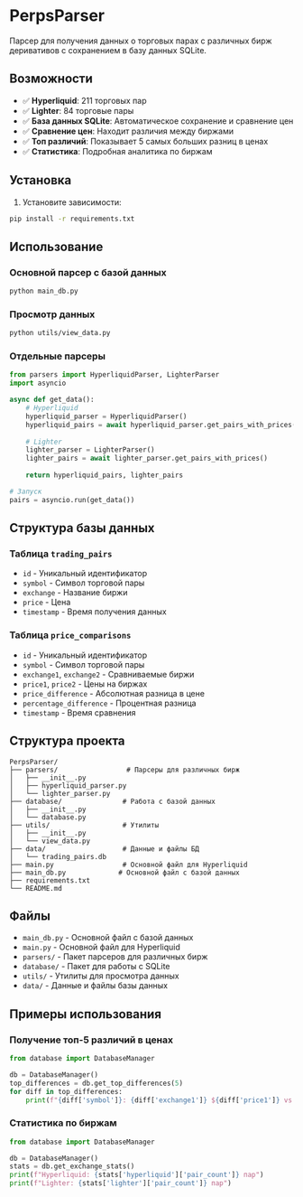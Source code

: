 # PerpsParser

Парсер для получения данных о торговых парах с различных бирж деривативов с сохранением в базу данных SQLite.

## Возможности

- ✅ **Hyperliquid**: 211 торговых пар
- ✅ **Lighter**: 84 торговые пары  
- ✅ **База данных SQLite**: Автоматическое сохранение и сравнение цен
- ✅ **Сравнение цен**: Находит различия между биржами
- ✅ **Топ различий**: Показывает 5 самых больших разниц в ценах
- ✅ **Статистика**: Подробная аналитика по биржам

## Установка

1. Установите зависимости:
```bash
pip install -r requirements.txt
```

## Использование

### Основной парсер с базой данных

```bash
python main_db.py
```

### Просмотр данных

```bash
python utils/view_data.py
```

### Отдельные парсеры

```python
from parsers import HyperliquidParser, LighterParser
import asyncio

async def get_data():
    # Hyperliquid
    hyperliquid_parser = HyperliquidParser()
    hyperliquid_pairs = await hyperliquid_parser.get_pairs_with_prices()
    
    # Lighter  
    lighter_parser = LighterParser()
    lighter_pairs = await lighter_parser.get_pairs_with_prices()
    
    return hyperliquid_pairs, lighter_pairs

# Запуск
pairs = asyncio.run(get_data())
```

## Структура базы данных

### Таблица `trading_pairs`
- `id` - Уникальный идентификатор
- `symbol` - Символ торговой пары
- `exchange` - Название биржи
- `price` - Цена
- `timestamp` - Время получения данных

### Таблица `price_comparisons`
- `id` - Уникальный идентификатор
- `symbol` - Символ торговой пары
- `exchange1`, `exchange2` - Сравниваемые биржи
- `price1`, `price2` - Цены на биржах
- `price_difference` - Абсолютная разница в цене
- `percentage_difference` - Процентная разница
- `timestamp` - Время сравнения

## Структура проекта

```
PerpsParser/
├── parsers/                 # Парсеры для различных бирж
│   ├── __init__.py
│   ├── hyperliquid_parser.py
│   └── lighter_parser.py
├── database/               # Работа с базой данных
│   ├── __init__.py
│   └── database.py
├── utils/                  # Утилиты
│   ├── __init__.py
│   └── view_data.py
├── data/                   # Данные и файлы БД
│   └── trading_pairs.db
├── main.py                 # Основной файл для Hyperliquid
├── main_db.py             # Основной файл с базой данных
├── requirements.txt
└── README.md
```

## Файлы

- `main_db.py` - Основной файл с базой данных
- `main.py` - Основной файл для Hyperliquid
- `parsers/` - Пакет парсеров для различных бирж
- `database/` - Пакет для работы с SQLite
- `utils/` - Утилиты для просмотра данных
- `data/` - Данные и файлы базы данных

## Примеры использования

### Получение топ-5 различий в ценах
```python
from database import DatabaseManager

db = DatabaseManager()
top_differences = db.get_top_differences(5)
for diff in top_differences:
    print(f"{diff['symbol']}: {diff['exchange1']} ${diff['price1']} vs {diff['exchange2']} ${diff['price2']}")
```

### Статистика по биржам
```python
from database import DatabaseManager

db = DatabaseManager()
stats = db.get_exchange_stats()
print(f"Hyperliquid: {stats['hyperliquid']['pair_count']} пар")
print(f"Lighter: {stats['lighter']['pair_count']} пар")
```
